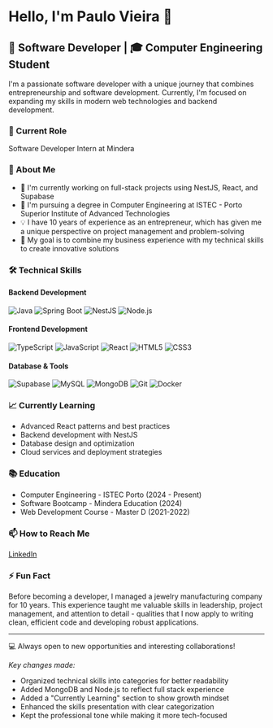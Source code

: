 # Hello, I'm Paulo Vieira 👋
## 💼 Software Developer | 🎓 Computer Engineering Student
I'm a passionate software developer with a unique journey that combines entrepreneurship and software development. Currently, I'm focused on expanding my skills in modern web technologies and backend development.

### 💼 Current Role
Software Developer Intern at Mindera 

### 🚀 About Me
- 🔭 I'm currently working on full-stack projects using NestJS, React, and Supabase
- 🌱 I'm pursuing a degree in Computer Engineering at ISTEC - Porto Superior Institute of Advanced Technologies
- 💡 I have 10 years of experience as an entrepreneur, which has given me a unique perspective on project management and problem-solving
- 🎯 My goal is to combine my business experience with my technical skills to create innovative solutions

### 🛠 Technical Skills
#### Backend Development
![Java](https://img.shields.io/badge/-Java-007396?style=flat-square&logo=java)
![Spring Boot](https://img.shields.io/badge/-Spring%20Boot-6DB33F?style=flat-square&logo=spring&logoColor=white)
![NestJS](https://img.shields.io/badge/-NestJS-E0234E?style=flat-square&logo=nestjs&logoColor=white)
![Node.js](https://img.shields.io/badge/-Node.js-339933?style=flat-square&logo=node.js&logoColor=white)

#### Frontend Development
![TypeScript](https://img.shields.io/badge/-TypeScript-3178C6?style=flat-square&logo=typescript&logoColor=white)
![JavaScript](https://img.shields.io/badge/-JavaScript-F7DF1E?style=flat-square&logo=javascript&logoColor=black)
![React](https://img.shields.io/badge/-React-61DAFB?style=flat-square&logo=react&logoColor=black)
![HTML5](https://img.shields.io/badge/-HTML5-E34F26?style=flat-square&logo=html5&logoColor=white)
![CSS3](https://img.shields.io/badge/-CSS3-1572B6?style=flat-square&logo=css3)

#### Database & Tools
![Supabase](https://img.shields.io/badge/-Supabase-3ECF8E?style=flat-square&logo=supabase&logoColor=white)
![MySQL](https://img.shields.io/badge/-MySQL-4479A1?style=flat-square&logo=mysql&logoColor=white)
![MongoDB](https://img.shields.io/badge/-MongoDB-47A248?style=flat-square&logo=mongodb&logoColor=white)
![Git](https://img.shields.io/badge/-Git-F05032?style=flat-square&logo=git&logoColor=white)
![Docker](https://img.shields.io/badge/-Docker-2496ED?style=flat-square&logo=docker&logoColor=white)

### 📈 Currently Learning
- Advanced React patterns and best practices
- Backend development with NestJS
- Database design and optimization
- Cloud services and deployment strategies

### 📚 Education
- Computer Engineering - ISTEC Porto (2024 - Present)
- Software Bootcamp - Mindera Education (2024)
- Web Development Course - Master D (2021-2022)

### 📫 How to Reach Me
[LinkedIn](https://www.linkedin.com/in/paulo-vieira-ang11/)

### ⚡ Fun Fact
Before becoming a developer, I managed a jewelry manufacturing company for 10 years. This experience taught me valuable skills in leadership, project management, and attention to detail - qualities that I now apply to writing clean, efficient code and developing robust applications.

---
💻 Always open to new opportunities and interesting collaborations!

*Key changes made:*
- Organized technical skills into categories for better readability
- Added MongoDB and Node.js to reflect full stack experience
- Added a "Currently Learning" section to show growth mindset
- Enhanced the skills presentation with clear categorization
- Kept the professional tone while making it more tech-focused
